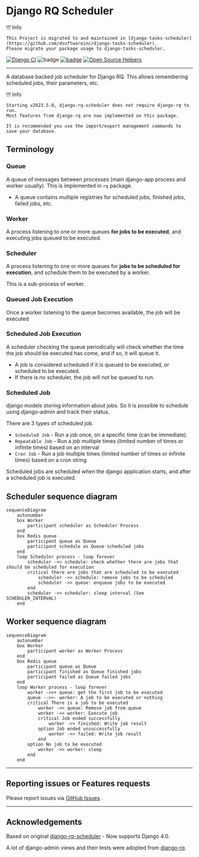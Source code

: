 # Django RQ Scheduler

!!! Info

    This Project is migrated to and maintained in [django-tasks-scheduler](https://github.com/dsoftwareinc/django-tasks-scheduler).
    Please migrate your package usage to django-tasks-scheduler.

[![Django CI](https://github.com/dsoftwareinc/django-rq-scheduler/actions/workflows/test.yml/badge.svg)](https://github.com/dsoftwareinc/django-rq-scheduler/actions/workflows/test.yml)
![badge](https://img.shields.io/endpoint?url=https://gist.githubusercontent.com/cunla/b756396efb895f0e34558c980f1ca0c7/raw/django-rq-scheduler-4.json)
[![badge](https://img.shields.io/pypi/dm/django-rq-scheduler)](https://pypi.org/project/django-rq-scheduler/)
[![Open Source Helpers](https://www.codetriage.com/dsoftwareinc/django-rq-scheduler/badges/users.svg)](https://www.codetriage.com/dsoftwareinc/django-rq-scheduler)

---

A database backed job scheduler for Django RQ.
This allows remembering scheduled jobs, their parameters, etc.

!!! Info

    Starting v2023.5.0, django-rq-scheduler does not require django-rq to run. 
    Most features from django-rq are now implemented on this package.

    It is recommended you use the import/export management commands to
    save your database.

## Terminology

### Queue

A queue of messages between processes (main django-app process and worker usually).
This is implemented in `rq` package.

* A queue contains multiple registries for scheduled jobs, finished jobs, failed jobs, etc.

### Worker

A process listening to one or more queues **for jobs to be executed**, and executing jobs queued to be
executed.

### Scheduler

A process listening to one or more queues for **jobs to be scheduled for execution**, and schedule them
to be executed by a worker.

This is a sub-process of worker.

### Queued Job Execution

Once a worker listening to the queue becomes available,
the job will be executed

### Scheduled Job Execution

A scheduler checking the queue periodically will check
whether the time the job should be executed has come, and if so, it will queue it.

* A job is considered scheduled if it is queued to be executed, or scheduled to be executed.
* If there is no scheduler, the job will not be queued to run.

### Scheduled Job

django models storing information about jobs. So it is possible to schedule using
django-admin and track their status.

There are 3 types of scheduled job.

* `Scheduled Job` - Run a job once, on a specific time (can be immediate).
* `Repeatable Job` - Run a job multiple times (limited number of times or infinite times) based on an interval
* `Cron Job` - Run a job multiple times (limited number of times or infinite times) based on a cron string

Scheduled jobs are scheduled when the django application starts, and after a scheduled job is executed.

## Scheduler sequence diagram

```mermaid
sequenceDiagram
    autonumber
    box Worker
        participant scheduler as Scheduler Process
    end
    box Redis queue
        participant queue as Queue
        participant schedule as Queue scheduled jobs
    end    
    loop Scheduler process - loop forever
        scheduler ->> schedule: check whether there are jobs that should be scheduled for execution
        critical there are jobs that are scheduled to be executed
            scheduler ->> schedule: remove jobs to be scheduled
            scheduler ->> queue: enqueue jobs to be executed
        end
        scheduler ->> scheduler: sleep interval (See SCHEDULER_INTERVAL)
    end
```

## Worker sequence diagram

```mermaid
sequenceDiagram
    autonumber
    box Worker
        participant worker as Worker Process
    end
    box Redis queue
        participant queue as Queue
        participant finished as Queue finished jobs
        participant failed as Queue failed jobs
    end    
    loop Worker process - loop forever
        worker ->>+ queue: get the first job to be executed
        queue -->>- worker: A job to be executed or nothing 
        critical There is a job to be executed
            worker ->> queue: Remove job from queue
            worker ->> worker: Execute job
            critical Job ended successfully
                worker ->> finished: Write job result
            option Job ended unsuccessfully
                worker ->> failed: Write job result
            end
        option No job to be executed
            worker ->> worker: sleep 
        end       
    end
```

---

## Reporting issues or Features requests

Please report issues via [GitHub Issues](https://github.com/dsoftwareinc/django-rq-scheduler/issues) .

---

## Acknowledgements

Based on original [django-rq-scheduler](https://github.com/isl-x/django-rq-scheduler) - Now supports Django 4.0.

A lot of django-admin views and their tests were adopted from [django-rq](https://github.com/rq/django-rq).
